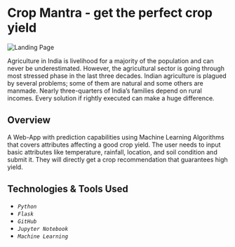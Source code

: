 # Crop Mantra - get the perfect crop yield 

![Landing Page](https://github.com/lakshay2000/CropMantra/blob/main/Screenshot%20from%202022-03-08%2016-33-30.png)


Agriculture in India is livelihood for a majority of the population and can never be underestimated. However, the agricultural sector is going through most stressed phase in the last three decades. Indian agriculture is plagued by several problems; some of them are natural and some others are manmade. Nearly three-quarters of India’s families depend on rural incomes. Every solution if rightly executed can make a huge difference. 
## Overview
A Web-App with prediction capabilities using Machine Learning Algorithms that covers attributes affecting a good crop yield. 
The user needs to input basic attributes like temperature, rainfall, location, and soil condition and submit it. They will directly get a crop recommendation that guarantees high yield. 

## Technologies & Tools Used 
- *`Python`*
- *`Flask`*
- *`GitHub`*
- *`Jupyter Notebook`*
- *`Machine Learning`*


